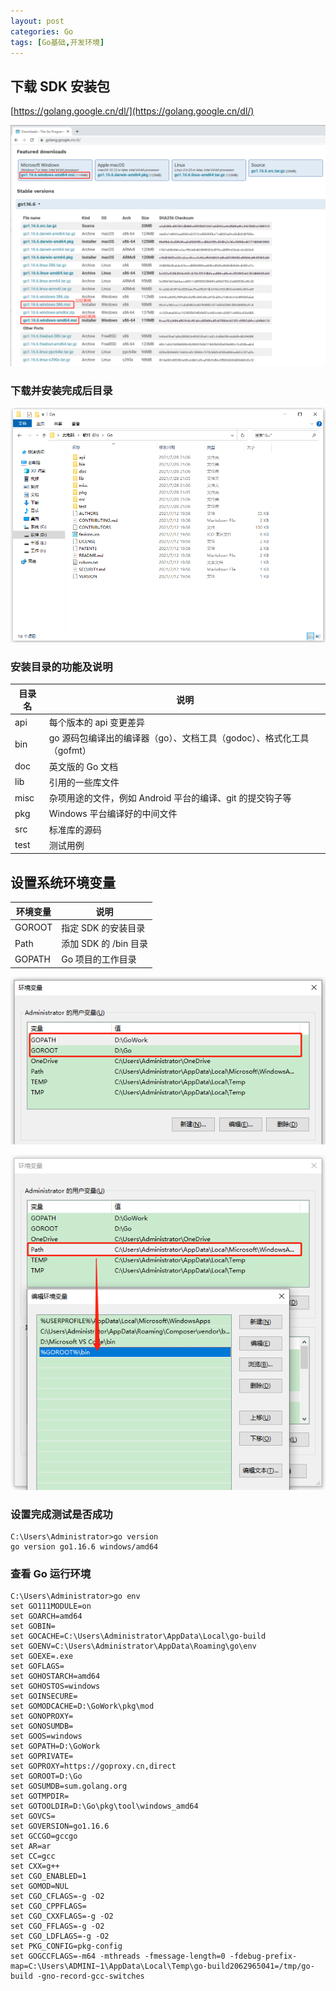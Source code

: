 ```yaml
---
layout: post
categories: Go
tags: [Go基础,开发环境]
---
```


## 下载 SDK 安装包

[https://golang.google.cn/dl/](https://golang.google.cn/dl/)

![01.png](/static/images/20210728/01.png)

### 下载并安装完成后目录

![02.png](/static/images/20210728/02.png)

### 安装目录的功能及说明

| 目录名  | 说明                                                         |
| ------ | ----------------------------------------------------------  |
| api    | 每个版本的 api 变更差异                                         |
| bin    | go 源码包编译出的编译器（go）、文档工具（godoc）、格式化工具（gofmt）  |
| doc    | 英文版的 Go 文档                                               |
| lib    | 引用的一些库文件                                                |
| misc   | 杂项用途的文件，例如 Android 平台的编译、git 的提交钩子等             |
| pkg    | Windows 平台编译好的中间文件                                     |
| src    | 标准库的源码                                                   |
| test   | 测试用例                                                      |

## 设置系统环境变量

| 环境变量 | 说明                  |
| -------- | --------------------- |
| GOROOT   | 指定 SDK 的安装目录   |
| Path     | 添加 SDK 的 /bin 目录 |
| GOPATH   | Go 项目的工作目录     |

![03.png](/static/images/20210728/03.png)

![04.png](/static/images/20210728/04.png)

### 设置完成测试是否成功

```
C:\Users\Administrator>go version
go version go1.16.6 windows/amd64
```

### 查看 Go 运行环境

```
C:\Users\Administrator>go env
set GO111MODULE=on
set GOARCH=amd64
set GOBIN=
set GOCACHE=C:\Users\Administrator\AppData\Local\go-build
set GOENV=C:\Users\Administrator\AppData\Roaming\go\env
set GOEXE=.exe
set GOFLAGS=
set GOHOSTARCH=amd64
set GOHOSTOS=windows
set GOINSECURE=
set GOMODCACHE=D:\GoWork\pkg\mod
set GONOPROXY=
set GONOSUMDB=
set GOOS=windows
set GOPATH=D:\GoWork
set GOPRIVATE=
set GOPROXY=https://goproxy.cn,direct
set GOROOT=D:\Go
set GOSUMDB=sum.golang.org
set GOTMPDIR=
set GOTOOLDIR=D:\Go\pkg\tool\windows_amd64
set GOVCS=
set GOVERSION=go1.16.6
set GCCGO=gccgo
set AR=ar
set CC=gcc
set CXX=g++
set CGO_ENABLED=1
set GOMOD=NUL
set CGO_CFLAGS=-g -O2
set CGO_CPPFLAGS=
set CGO_CXXFLAGS=-g -O2
set CGO_FFLAGS=-g -O2
set CGO_LDFLAGS=-g -O2
set PKG_CONFIG=pkg-config
set GOGCCFLAGS=-m64 -mthreads -fmessage-length=0 -fdebug-prefix-map=C:\Users\ADMINI~1\AppData\Local\Temp\go-build2062965041=/tmp/go-build -gno-record-gcc-switches
```